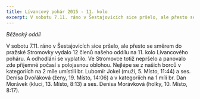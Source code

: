 ```yaml
---
title: Lívancový pohár 2015 - 11. kolo 
excerpt: V sobotu 7.11. ráno v Šestajovicích sice pršelo, ale přesto se směrem do pražské Stromovky vydalo 12 členů našeho oddílu na 11. kolo Lívancového poháru.
---
```


_Běžecký oddíl_

V sobotu 7.11. ráno v Šestajovicích sice pršelo, ale přesto se směrem do pražské Stromovky vydalo 12 členů našeho oddílu na 11. kolo Lívancového poháru. A odhodlání se vyplatilo. Ve Stromovce totiž nepršelo a panovalo zde příjemné počasí s polojasnou oblohou. Nejlépe se z našich borců v kategoriích na 2 míle umístili br. Lubomír Jokel (muži, 5. Místo, 11:44) a ses. Denisa Dvořáková (ženy, 19. Místo, 14:06) a v kategoriích na 1 míli br. Dan Morávek (kluci, 13. Místo, 8:13) a ses. Denisa Morávková (holky, 10. Místo, 8:17).

